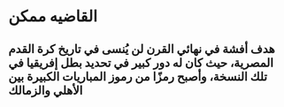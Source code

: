 # القاضيه ممكن 



## هدف أفشة في نهائي القرن لن يُنسى في تاريخ كرة القدم المصرية، حيث كان له دور كبير في تحديد بطل إفريقيا في تلك النسخة، وأصبح رمزًا من رموز المباريات الكبيرة بين الأهلي والزمالك
